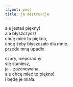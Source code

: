 ```yaml
---
layout: post
title: ja destrukcja
---
```


ale jesteś piękny!\
ale błyszczysz!\
chcę mieć to piękno,\
chcę żeby błyszczało dla mnie.\
przede mną upadło.

szary, nieporadny\
się staniesz,\
ja - zażenowana,\
ale chcę mieć to piękno!\
i będę je miała.

